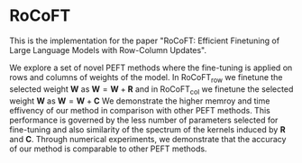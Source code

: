 # RoCoFT

This is the implementation for the paper "RoCoFT: Efficient Finetuning of Large Language Models with Row-Column Updates".

We explore a set of novel PEFT methods where the fine-tuning is applied on rows and columns of weights of the model.
In RoCoFT$_\text{row}$ we finetune the selected weight $\mathbf{W}$ as $\mathbf{W}=\mathbf{W}+\mathbf{R}$ and in RoCoFT$_\text{col}$ we finetune the selected weight $\mathbf{W}$ as $\mathbf{W}=\mathbf{W}+\mathbf{C}$ 
We  demonstrate  the higher  memroy and time effivency of our method  in comparison with other PEFT methods.
This performance is governed by the less number of parameters selected for fine-tuning and also similarity of the  spectrum of the kernels induced  by $\mathbf{R}$ and $\mathbf{C}$.
Through numerical experiments, we demonstrate that the accuracy of  our method is comparable to other PEFT methods.
